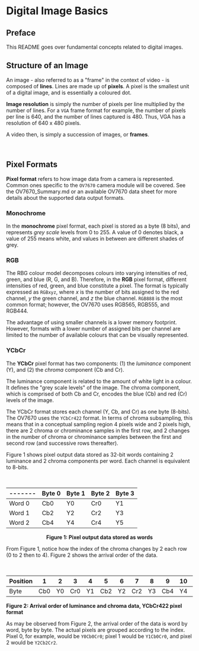 # Digital Image Basics

## Preface
This README goes over fundamental concepts related to digital images. 

## Structure of an Image 

An image - also referred to as a "frame" in the context of video - is composed of __lines__. Lines are made up of __pixels__. A pixel is the smallest unit of a digital image, and is essentially a coloured dot. 

__Image resolution__ is simply the number of pixels per line multiplied by the number of lines. For a `VGA` frame format for example, the number of pixels per line is 640, and the number of lines captured is 480. Thus, VGA has a resolution of 640 x 480 pixels.

A video then, is simply a succession of images, or __frames__.

<br />

## Pixel Formats 

__Pixel format__ refers to how image data from a camera is represented. Common ones specific to the `OV7670` camera module will be covered. See the OV7670_Summary.md or an available OV7670 data sheet for more details about the supported data output formats.

### Monochrome

In the __monochrome__ pixel format, each pixel is stored as a byte (8 bits), and represents _grey scale_ levels from 0 to 255. A value of 0 denotes black, a value of 255 means white, and values in between are different shades of grey. 

### RGB

The RBG colour model decomposes colours into varying intensities of red, green, and blue (R, G, and B). Therefore, in the __RGB__ pixel format, different intensities of red, green, and blue constitute a pixel. The format is typically expressed as `RGBxyz`, where _x_ is the number of bits assigned to the red channel, _y_ the green channel, and _z_ the blue channel. `RGB888` is the most common format; however, the OV7670 uses RGB565, RGB555, and RGB444.

The advantage of using smaller channels is a lower memory footprint. However, formats with a lower number of assigned bits per channel are limited to the number of available colours that can be visually represented.

### YCbCr

The __YCbCr__ pixel format has two components: (1) the _luminance_ component (Y), and (2) the _chroma_ component (Cb and Cr). 

The luminance component is related to the amount of white light in a colour. It defines the "grey scale levels" of the image. The chroma component, which is comprised of both Cb and Cr, encodes the blue (Cb) and red (Cr) levels of the image. 

The YCbCr format stores each channel (Y, Cb, and Cr) as one byte (8-bits). The OV7670 uses the `YCbCr422` format. In terms of chroma subsampling, this means that in a conceptual sampling region 4 pixels wide and 2 pixels high, there are 2 chroma or chrominance samples in the first row, and 2 changes in the number of chroma or chrominance samples between the first and second row (and successive rows thereafter).

Figure 1 shows pixel output data stored as 32-bit words containing 2 luminance and 2 chroma components per word. Each channel is equivalent to 8-bits.

<br />

|------- | Byte 0 | Byte 1 | Byte 2 | Byte 3 |
|--------|--------|--------|--------|--------|
| Word 0 | Cb0    |   Y0   | Cr0    |  Y1    |
| Word 1 | Cb2    |   Y2   | Cr2    |  Y3    |
| Word 2 | Cb4    |   Y4   | Cr4    |  Y5    |

<p align="center"><b>Figure 1: Pixel output data stored as words</b></p>

From Figure 1, notice how the index of the chroma changes by 2 each row (0 to 2 then to 4). Figure 2 shows the arrival order of the data.

<br />

| Position | 1   | 2   | 3   | 4   | 5   | 6   | 7   | 8  |  9  | 10  | 11  | 12  |
|----------|-----|-----|-----|-----|-----|-----|-----|----|-----|-----|-----|-----|
| Byte     | Cb0 | Y0  | Cr0 | Y1  | Cb2 | Y2  | Cr2 | Y3 | Cb4 | Y4  | Cr4 | Y5  |

<p><b>Figure 2: Arrival order of luminance and chroma data, YCbCr422 pixel format</b></p>


As may be observed from Figure 2, the arrival order of the data is word by word, byte by byte. The actual pixels are grouped according to the index. Pixel 0, for example, would be `Y0Cb0Cr0`; pixel 1 would be `Y1Cb0Cr0`, and pixel 2 would be `Y2Cb2Cr2`.
